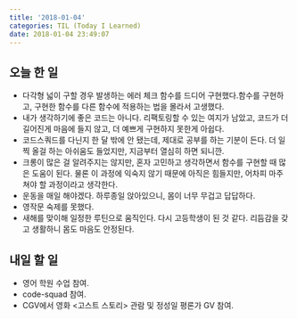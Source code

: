 ```yaml
---
title: '2018-01-04'
categories: TIL (Today I Learned)
date: 2018-01-04 23:49:07
---
```

## 오늘 한 일
  * 다각형 넓이 구할 경우 발생하는 에러 체크 함수를 드디어 구현했다.함수를 구현하고, 구현한 함수를 다른 함수에 적용하는 법을 몰라서 고생했다. 
  * 내가 생각하기에 좋은 코드는 아니다. 리팩토링할 수 있는 여지가 남았고, 코드가 더 길어진게 마음에 들지 않고, 더 예쁘게 구현하지 못한게 아쉽다. 
  * 코드스쿼드를 다닌지 한 달 밖에 안 됐는데, 제대로 공부를 하는 기분이 든다. 더 일찍 올걸 하는 아쉬움도 들었지만, 지금부터 열심히 하면 되니깐.
  * 크롱이 많은 걸 알려주지는 않지만, 혼자 고민하고 생각하면서 함수를 구현할 때 많은 도움이 된다. 물론 이 과정에 익숙지 않기 때문에 아직은 힘들지만, 어차피 마주쳐야 할 과정이라고 생각한다.
  * 운동을 매일 해야겠다. 하루종일 앉아있으니, 몸이 너무 무겁고 답답하다.
  * 영작문 숙제를 못했다.
  * 새해를 맞이해 일정한 루틴으로 움직인다. 다시 고등학생이 된 것 같다. 리듬감을 갖고 생활하니 몸도 마음도 안정된다.

## 내일 할 일
  * 영어 학원 수업 참여.
  * code-squad 참여.
  * CGV에서 영화 <고스트 스토리> 관람 및 정성일 평론가 GV 참여.